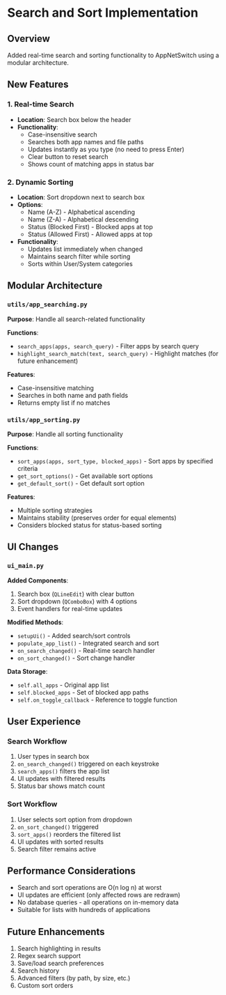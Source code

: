 # Search and Sort Implementation

## Overview
Added real-time search and sorting functionality to AppNetSwitch using a modular architecture.

## New Features

### 1. Real-time Search
- **Location**: Search box below the header
- **Functionality**:
  - Case-insensitive search
  - Searches both app names and file paths
  - Updates instantly as you type (no need to press Enter)
  - Clear button to reset search
  - Shows count of matching apps in status bar

### 2. Dynamic Sorting
- **Location**: Sort dropdown next to search box
- **Options**:
  - Name (A-Z) - Alphabetical ascending
  - Name (Z-A) - Alphabetical descending
  - Status (Blocked First) - Blocked apps at top
  - Status (Allowed First) - Allowed apps at top
- **Functionality**:
  - Updates list immediately when changed
  - Maintains search filter while sorting
  - Sorts within User/System categories

## Modular Architecture

### `utils/app_searching.py`
**Purpose**: Handle all search-related functionality

**Functions**:
- `search_apps(apps, search_query)` - Filter apps by search query
- `highlight_search_match(text, search_query)` - Highlight matches (for future enhancement)

**Features**:
- Case-insensitive matching
- Searches in both name and path fields
- Returns empty list if no matches

### `utils/app_sorting.py`
**Purpose**: Handle all sorting functionality

**Functions**:
- `sort_apps(apps, sort_type, blocked_apps)` - Sort apps by specified criteria
- `get_sort_options()` - Get available sort options
- `get_default_sort()` - Get default sort option

**Features**:
- Multiple sorting strategies
- Maintains stability (preserves order for equal elements)
- Considers blocked status for status-based sorting

## UI Changes

### `ui_main.py`
**Added Components**:
1. Search box (`QLineEdit`) with clear button
2. Sort dropdown (`QComboBox`) with 4 options
3. Event handlers for real-time updates

**Modified Methods**:
- `setupUi()` - Added search/sort controls
- `populate_app_list()` - Integrated search and sort
- `on_search_changed()` - Real-time search handler
- `on_sort_changed()` - Sort change handler

**Data Storage**:
- `self.all_apps` - Original app list
- `self.blocked_apps` - Set of blocked app paths
- `self.on_toggle_callback` - Reference to toggle function

## User Experience

### Search Workflow
1. User types in search box
2. `on_search_changed()` triggered on each keystroke
3. `search_apps()` filters the app list
4. UI updates with filtered results
5. Status bar shows match count

### Sort Workflow
1. User selects sort option from dropdown
2. `on_sort_changed()` triggered
3. `sort_apps()` reorders the filtered list
4. UI updates with sorted results
5. Search filter remains active

## Performance Considerations
- Search and sort operations are O(n log n) at worst
- UI updates are efficient (only affected rows are redrawn)
- No database queries - all operations on in-memory data
- Suitable for lists with hundreds of applications

## Future Enhancements
1. Search highlighting in results
2. Regex search support
3. Save/load search preferences
4. Search history
5. Advanced filters (by path, by size, etc.)
6. Custom sort orders
